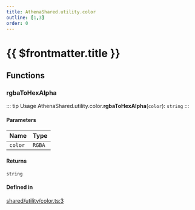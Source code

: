 ```yaml
---
title: AthenaShared.utility.color
outline: [1,3]
order: 0
---
```


# {{ $frontmatter.title }}


## Functions

### rgbaToHexAlpha

::: tip Usage
AthenaShared.utility.color.**rgbaToHexAlpha**(`color`): `string`
:::

#### Parameters

| Name | Type |
| :------ | :------ |
| `color` | `RGBA` |

#### Returns

`string`

#### Defined in

[shared/utility/color.ts:3](https://github.com/Stuyk/altv-athena/blob/7805c27/src/core/shared/utility/color.ts#L3)
